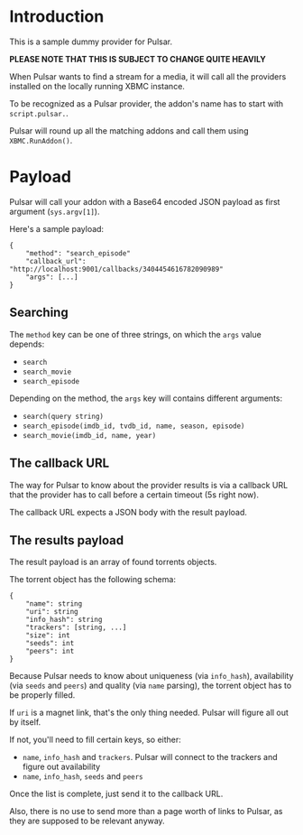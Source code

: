Introduction
===================
This is a sample dummy provider for Pulsar.

**PLEASE NOTE THAT THIS IS SUBJECT TO CHANGE QUITE HEAVILY**

When Pulsar wants to find a stream for a media, it will call all the providers installed on the locally running XBMC instance.

To be recognized as a Pulsar provider, the addon's name has to start with `script.pulsar.`.

Pulsar will round up all the matching addons and call them using `XBMC.RunAddon()`.


Payload
=======
Pulsar will call your addon with a Base64 encoded JSON payload as first argument (`sys.argv[1]`).

Here's a sample payload:

```
{
	"method": "search_episode"
	"callback_url": "http://localhost:9001/callbacks/3404454616782090989"
	"args": [...]
}
```

Searching
---------
The `method` key can be one of three strings, on which the `args` value depends:

- `search`
- `search_movie`
- `search_episode`

Depending on the method, the `args` key will contains different arguments:

- `search(query string)`
- `search_episode(imdb_id, tvdb_id, name, season, episode)`
- `search_movie(imdb_id, name, year)`


The callback URL
----------------
The way for Pulsar to know about the provider results is via a callback URL that the provider has to call before a certain timeout (5s right now).

The callback URL expects a JSON body with the result payload.


The results payload
-------------------
The result payload is an array of found torrents objects.

The torrent object has the following schema:

```
{
	"name": string
	"uri": string
	"info_hash": string
	"trackers": [string, ...]
	"size": int
	"seeds": int
	"peers": int
}
```

Because Pulsar needs to know about uniqueness (via `info_hash`), availability (via `seeds` and `peers`) and quality (via `name` parsing), the torrent object has to be properly filled.

If `uri` is a magnet link, that's the only thing needed. Pulsar will figure all out by itself.

If not, you'll need to fill certain keys, so either:

- `name`, `info_hash` and `trackers`. Pulsar will connect to the trackers and figure out availability
- `name`, `info_hash`, `seeds` and `peers`


Once the list is complete, just send it to the callback URL.

Also, there is no use to send more than a page worth of links to Pulsar, as they are supposed to be relevant anyway.
